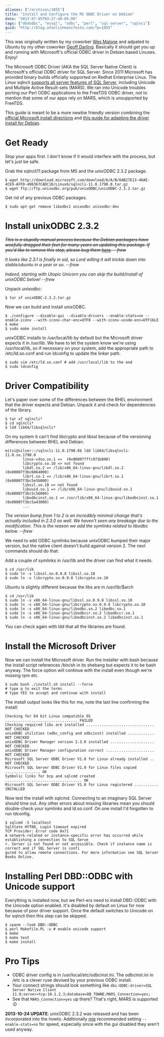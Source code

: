 ```yaml
---
aliases: ["/archives/1855"]
title: "Install and Configure the MS ODBC Driver on Debian"
date: "2013-07-05T03:27:40-05:00"
tags: ["dbdodbc", "mssql", "odbc", "perl", "sql-server", "sqlnci"]
guid: "http://blog.afoolishmanifesto.com/?p=1855"
---
```

This was originally written by my coworker [Wes
Malone](https://github.com/wesq3) and adpated to Ubuntu by my other coworker
[Geoff Darling](https://metacpan.org/author/MAESTRO). Basically it should get
you up and running with Microsoft's official ODBC driver in Debian based
Linuxes. Enjoy!

The Microsoft ODBC Driver (AKA the SQL Server Native Client) is Microsoft's
official ODBC driver for SQL Server. Since 2011 Microsoft has provided binary
builds officially supported on Redhat Enterprise Linux. The Linux sqlncli
[supports all server features of SQL
Server](http://msdn.microsoft.com/library/hh568451%28SQL.110%29.aspx), including
Unicode and Multiple Active Result-sets (MARS). We ran into Unicode troubles
porting our Perl ODBC applications to the FreeTDS ODBC driver, not to mention
that some of our apps rely on MARS, which is unsupported by FreeTDS.

This guide is meant to be a more newbie friendly version combining the [official
Microsoft install
directions](http://www.microsoft.com/en-us/download/details.aspx?id=28160) and
[this guide for adapting the driver install for
Debian](http://codesynthesis.com/~boris/blog/2011/12/02/microsoft-sql-server-odbc-driver-linux/).

# Get Ready

Stop your apps first. I don't know if it would interfere with the process, but
let's just be safe.

Grab the sqlncli11 package from MS and the unixODBC 2.3.2 package.

    $ wget http://download.microsoft.com/download/6/A/B/6AB27E13-46AE-4CE9-AFFD-406367CADC1D/Linux6/sqlncli-11.0.1790.0.tar.gz
    $ wget ftp://ftp.unixodbc.org/pub/unixODBC/unixODBC-2.3.2.tar.gz

Get rid of any previous ODBC packages.

    $ sudo apt-get remove libodbc1 unixodbc unixodbc-dev

# Install unixODBC 2.3.2

<strike>_This is a stupidly manual process because the Debian packagers have
woefully dragged their feet for many years on updating this package. If you'd
like to remove this step, please bug them
[here](http://bugs.debian.org/cgi-bin/bugreport.cgi?bug=650267).
--frew_</strike>

_It looks like 2.3.1 is finally in sid, so Lord willing it will trickle down
into stable/ubuntu in a year or so. --frew_

_Indeed, starting with Utopic Unicorn you can skip the build/install of unixODBC
below! --frew_

Unpack unixodbc:

    $ tar xf unixODBC-2.3.2.tar.gz

Now we can build and install unixODBC.

    $ ./configure --disable-gui --disable-drivers --enable-stats=no --enable-iconv --with-iconv-char-enc=UTF8 --with-iconv-ucode-enc=UTF16LE
    $ make
    $ sudo make install

unixODBC installs to /usr/local/lib by default but the Microsoft driver expects
it in /usr/lib. We have to let the system know we're using /usr/local/lib, so if
necessary on your system, add the appropriate path to /etc/ld.so.conf and run
ldconfig to update the linker path.

    $ sudo vim /etc/ld.so.conf # add /usr/local/lib to the end
    $ sudo ldconfig

# Driver Compatibility

Let's paper over some of the differences between the RHEL environment that the
driver expects and Debian. Unpack it and check for dependencies of the library.

    $ tar xf sqlncli*
    $ cd sqlncli*
    $ ldd lib64/libsqlncli*

On my system it can't find libcrypto and libssl because of the versioning
differences between RHEL and Debian.

    mitsi@silver:~/sqlncli-11.0.1790.0$ ldd lib64/libsqlncli-11.0.so.1790.0
            linux-vdso.so.1 =>  (0x00007fffc971b000)
            libcrypto.so.10 => not found
            libdl.so.2 => /lib/x86_64-linux-gnu/libdl.so.2 (0x00007f3bc6064000)
            librt.so.1 => /lib/x86_64-linux-gnu/librt.so.1 (0x00007f3bc5e5b000)
            libssl.so.10 => not found
            libuuid.so.1 => /lib/x86_64-linux-gnu/libuuid.so.1 (0x00007f3bc5c56000)
            libodbcinst.so.1 => /usr/lib/x86_64-linux-gnu/libodbcinst.so.1 (0x00007f3bc5a43000)
            ...

_The version bump from 1 to 2 is an incredibly minimal change that's actually
included in 2.3.0 as well. We haven't seen any breakage due to the modification.
This is the reason we add the symlinks related to libodbc below.
--frew_

We need to add ODBC symlinks because unixODBC bumped their major version, but
the native client doesn't build against version 2.  The next commands should do
that:


Add a couple of symlinks in /usr/lib and the driver can find what it needs.

    $ cd /usr/lib
    $ sudo ln -s libssl.so.0.9.8 libssl.so.10
    $ sudo ln -s libcrypto.so.0.9.8 libcrypto.so.10

Ubuntu is slightly different because the libs are in /usr/lib/$arch

    $ cd /usr/lib
    $ sudo ln -s x86_64-linux-gnu/libssl.so.0.9.8 libssl.so.10
    $ sudo ln -s x86_64-linux-gnu/libcrypto.so.0.9.8 libcrypto.so.10
    $ sudo ln -s x86_64-linux-gnu/libodbc.so.2 libodbc.so.1
    $ sudo ln -s x86_64-linux-gnu/libodbccr.so.2 libodbccr.so.1
    $ sudo ln -s x86_64-linux-gnu/libodbcinst.so.2 libodbcinst.so.1

You can check again with ldd that all the libraries are found.

# Install the Microsoft Driver

Now we can install the Microsoft driver. Run the installer with bash because the
install script references /bin/sh in its shebang but expects it to be bash
anyway. The force option will continue with the install even though we're
missing rpm etc.

    $ sudo bash ./install.sh install --force
    # type q to exit the terms
    # type YES to accept and continue with install

The install output looks like this for me, note the last line confirming the install:

    Checking for 64 bit Linux compatible OS ................................. FAILED
    Checking required libs are installed ............................... NOT CHECKED
    unixODBC utilities (odbc_config and odbcinst) installed ............ NOT CHECKED
    unixODBC Driver Manager version 2.3.0 installed .................... NOT CHECKED
    unixODBC Driver Manager configuration correct ...................... NOT CHECKED
    Microsoft SQL Server ODBC Driver V1.0 for Linux already installed .. NOT CHECKED
    Microsoft SQL Server ODBC Driver V1.0 for Linux files copied ................ OK
    Symbolic links for bcp and sqlcmd created ................................... OK
    Microsoft SQL Server ODBC Driver V1.0 for Linux registered ........... INSTALLED

Now test the install with sqlcmd. Connecting to an imaginary SQL Server should
time out. Any other errors about missing libraries mean you should double-check
your symlinks and ld.so.conf. On one install I'd forgotten to run ldconfig.

    $ sqlcmd -S localhost
    SqlState HYT00, Login timeout expired
    TCP Provider: Error code 0x71
    A network-related or instance-specific error has occurred while establishing a connection to SQL Serve
    r. Server is not found or not accessible. Check if instance name is correct and if SQL Server is confi
    gured to allow remote connections. For more information see SQL Server Books Online.

# Installing Perl DBD::ODBC with Unicode support

Everything is installed now, but we Perl-ers need to install DBD::ODBC with the
Unicode option enabled. It's disabled by default on Linux for now because of
poor driver support. Once the default switches to Unicode on for sqlncli then
this step can be skipped.

    $ cpanm --look DBD::ODBC
    $ perl Makefile.PL -u # enable unicode support
    $ make
    $ make test
    $ make install

# Pro Tips

- ODBC driver config is in /usr/local/etc/odbcinst.ini. The odbcinst.ini in /etc
  is a clever ruse devised by your previous ODBC install.
- Your connect strings should look something like
  `dbi:ODBC:driver=SQL Server Native Client 11.0;server=tcp:10.1.2.3;database=DB_TOWNE;MARS_Connection=yes;`
- See that `MARS_Connection=yes` up there? That's right, MARS is supported :D

**2013-10-24 UPDATE**: unixODBC 2.3.2 was released and has been incorporated
into the howto. Additionally [mje](http://www.martin-evans.me.uk) recommended
setting `--enable-stats=no` for speed, especially since with the gui disabled
they aren't used anyway.

